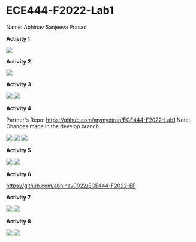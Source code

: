 # ECE444-F2022-Lab1
Name: Abhinav Sanjeeva Prasad

**Activity 1**

![](images/Activity1.png)

**Activity 2**

![](images/Activity2.png)

**Activity 3**

![](images/Activity3.png)
![](images/Activity3_1.png)

**Activity 4**

Partner's Repo: https://github.com/mymyxtran/ECE444-F2022-Lab1
Note: Changes made in the develop branch.

![](images/Activity4_1.png)
![](images/Activity4_2.png)
![](images/Activity4_3.png)

**Activity 5**

![](images/Activity5_1.png)
![](images/Activity5_2.png)

**Activity 6**

https://github.com/abhinav0022/ECE444-F2022-EP

**Activity 7**

![](images/Activity7_1.png)
![](images/Activity7_2.png)

**Activity 8**

![](images/Activity8_1.png)
![](images/Activity8_2.png)